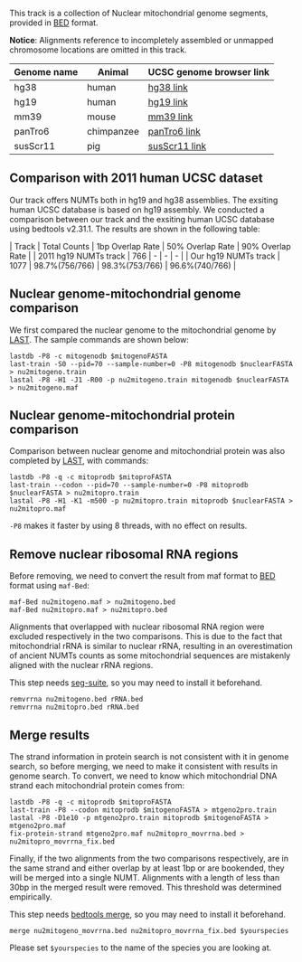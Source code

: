 This track is a collection of Nuclear mitochondrial genome segments, provided in [BED][] format.

**Notice**: Alignments reference to incompletely assembled or unmapped chromosome locations are omitted in this track.

|  Genome name |   Animal   | UCSC genome browser link  |
|--------------|------------|---------------------------|
|     hg38     |    human   |      [hg38 link][]        |
|     hg19     |    human   |      [hg19 link][]        |
|     mm39     |    mouse   |      [mm39 link][]        |
|    panTro6   | chimpanzee |      [panTro6 link][]     |
|    susScr11  |    pig     |     [susScr11 link][]     |

## Comparison with 2011 human UCSC dataset
Our track offers NUMTs both in hg19 and hg38 assemblies. The exsiting human UCSC database is based on hg19 assembly. We conducted a comparison between our track and the exsiting human UCSC database using bedtools v2.31.1. The results are shown in the following table:

|        Track            |  Total Counts  |  1bp Overlap Rate |  50% Overlap Rate  |  90% Overlap Rate  |
|  2011 hg19 NUMTs track  |      766       |         -         |         -          |         -          |
|  Our hg19 NUMTs track   |      1077      |   98.7%(756/766)  |   98.3%(753/766)   |   96.6%(740/766)   |
 
## Nuclear genome-mitochondrial genome comparison
We first compared the nuclear genome to the mitochondrial genome by [LAST][]. The sample commands are shown below:

    lastdb -P8 -c mitogenodb $mitogenoFASTA
    last-train -S0 --pid=70 --sample-number=0 -P8 mitogenodb $nuclearFASTA > nu2mitogeno.train
    lastal -P8 -H1 -J1 -R00 -p nu2mitogeno.train mitogenodb $nuclearFASTA > nu2mitogeno.maf

## Nuclear genome-mitochondrial protein comparison
Comparison between nuclear genome and mitochondrial protein was also completed by [LAST][], with commands:

    lastdb -P8 -q -c mitoprodb $mitoproFASTA
    last-train --codon --pid=70 --sample-number=0 -P8 mitoprodb $nuclearFASTA > nu2mitopro.train
    lastal -P8 -H1 -K1 -m500 -p nu2mitopro.train mitoprodb $nuclearFASTA > nu2mitopro.maf
    
`-P8` makes it faster by using 8 threads, with no effect on results.


## Remove nuclear ribosomal RNA regions
Before removing, we need to convert the result from maf format to [BED][] format using `maf-Bed`:

    maf-Bed nu2mitogeno.maf > nu2mitogeno.bed
    maf-Bed nu2mitopro.maf > nu2mitopro.bed


Alignments that overlapped with nuclear ribosomal RNA region were excluded respectively in the two comparisons. This is due to the fact that mitochondrial rRNA is similar to nuclear rRNA, resulting in an overestimation of ancient NUMTs counts as some mitochondrial sequences are mistakenly aligned with the nuclear rRNA regions.

This step needs [seg-suite][], so you may need to install it beforehand.

    remvrrna nu2mitogeno.bed rRNA.bed
    remvrrna nu2mitopro.bed rRNA.bed

## Merge results 
The strand information in protein search is not consistent with it in genome search, so before merging, we need to make it consistent with results in genome search. To convert, we need to know which mitochondrial DNA strand each mitochondrial protein comes from:

    lastdb -P8 -q -c mitoprodb $mitoproFASTA
    last-train -P8 --codon mitoprodb $mitogenoFASTA > mtgeno2pro.train
    lastal -P8 -D1e10 -p mtgeno2pro.train mitoprodb $mitogenoFASTA > mtgeno2pro.maf
    fix-protein-strand mtgeno2pro.maf nu2mitopro_movrrna.bed > nu2mitopro_movrrna_fix.bed

Finally, if the two alignments from the two comparisons respectively, are in the same strand and either overlap by at least 1bp or are bookended, they will be merged into a single NUMT. Alignments with a length of less than 30bp in the merged result were removed. This threshold was determined empirically.

This step needs [bedtools merge][], so you may need to install it beforehand.

    merge nu2mitogeno_movrrna.bed nu2mitopro_movrrna_fix.bed $yourspecies 

Please set `$yourspecies` to the name of the species you are looking at.


[LAST]: https://gitlab.com/mcfrith/last/-/tree/main?ref_type=heads
[BED]: https://genome.ucsc.edu/FAQ/FAQformat.html#format1
[seg-suite]: https://github.com/mcfrith/seg-suite
[bedtools merge]: https://bedtools.readthedocs.io/en/latest/content/tools/merge.html
[hg38 link]: https://genome.ucsc.edu/cgi-bin/hgTracks?db=hg38&hubUrl=https://raw.githubusercontent.com/Koumokuyou/NUMTs/main/hub.txt
[hg19 link]: https://genome.ucsc.edu/cgi-bin/hgTracks?db=hg19&hubUrl=https://raw.githubusercontent.com/Koumokuyou/NUMTs/main/hub.txt
[mm39 link]: https://genome.ucsc.edu/cgi-bin/hgTracks?db=mm39&hubUrl=https://raw.githubusercontent.com/Koumokuyou/NUMTs/main/hub.txt
[panTro6 link]: https://genome.ucsc.edu/cgi-bin/hgTracks?db=panTro6&hubUrl=https://raw.githubusercontent.com/Koumokuyou/NUMTs/main/hub.txt
[susScr11 link]: https://genome.ucsc.edu/cgi-bin/hgTracks?db=susScr11&hubUrl=https://raw.githubusercontent.com/Koumokuyou/NUMTs/main/hub.txt